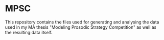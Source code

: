 # MPSC
This repository contains the files used for generating and analysing the data used in my MA thesis "Modeling Prosodic Strategy Competition" as well as the resulting data itself.

